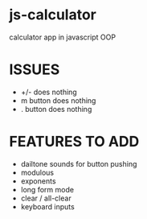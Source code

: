 # js-calculator
calculator app in javascript OOP


# ISSUES
- +/- does nothing
- m button does nothing
- . button does nothing

# FEATURES TO ADD

- dailtone sounds for button pushing
- modulous
- exponents
- long form mode
- clear / all-clear
- keyboard inputs
